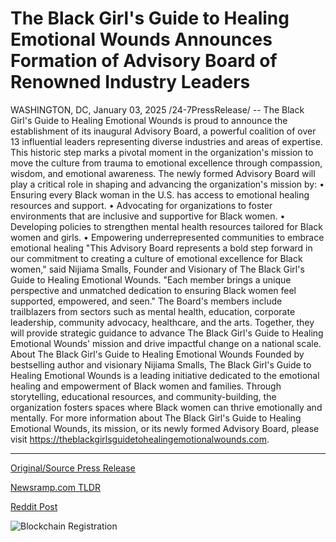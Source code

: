 # The Black Girl's Guide to Healing Emotional Wounds Announces Formation of Advisory Board of Renowned Industry Leaders

WASHINGTON, DC, January 03, 2025 /24-7PressRelease/ -- The Black Girl's Guide to Healing Emotional Wounds is proud to announce the establishment of its inaugural Advisory Board, a powerful coalition of over 13 influential leaders representing diverse industries and areas of expertise. This historic step marks a pivotal moment in the organization's mission to move the culture from trauma to emotional excellence through compassion, wisdom, and emotional awareness.  The newly formed Advisory Board will play a critical role in shaping and advancing the organization's mission by: •	Ensuring every Black woman in the U.S. has access to emotional healing resources and support. •	Advocating for organizations to foster environments that are inclusive and supportive for Black women. •	Developing policies to strengthen mental health resources tailored for Black women and girls. •	Empowering underrepresented communities to embrace emotional healing   "This Advisory Board represents a bold step forward in our commitment to creating a culture of emotional excellence for Black women," said Nijiama Smalls, Founder and Visionary of The Black Girl's Guide to Healing Emotional Wounds. "Each member brings a unique perspective and unmatched dedication to ensuring Black women feel supported, empowered, and seen."  The Board's members include trailblazers from sectors such as mental health, education, corporate leadership, community advocacy, healthcare, and the arts. Together, they will provide strategic guidance to advance The Black Girl's Guide to Healing Emotional Wounds' mission and drive impactful change on a national scale.  About The Black Girl's Guide to Healing Emotional Wounds Founded by bestselling author and visionary Nijiama Smalls, The Black Girl's Guide to Healing Emotional Wounds is a leading initiative dedicated to the emotional healing and empowerment of Black women and families. Through storytelling, educational resources, and community-building, the organization fosters spaces where Black women can thrive emotionally and mentally.  For more information about The Black Girl's Guide to Healing Emotional Wounds, its mission, or its newly formed Advisory Board, please visit https://theblackgirlsguidetohealingemotionalwounds.com. 

---

[Original/Source Press Release](https://www.24-7pressrelease.com/press-release/517540/the-black-girls-guide-to-healing-emotional-wounds-announces-formation-of-advisory-board-of-renowned-industry-leaders)
                    

[Newsramp.com TLDR](https://newsramp.com/curated-news/advisory-board-established-by-the-black-girl-s-guide-to-healing-emotional-wounds/41424980fb82a25b610f067146bedc01) 

 



[Reddit Post](https://www.reddit.com/r/HealthCareNewsInfo/comments/1hshni5/advisory_board_established_by_the_black_girls/) 



![Blockchain Registration](https://cdn.newsramp.app/24-7PressRelease/qrcode/251/3/ablefSC_.webp)